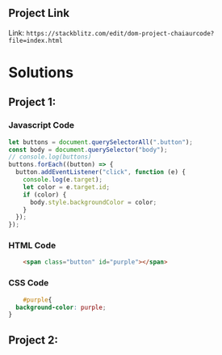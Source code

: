 ## Project Link

Link: `https://stackblitz.com/edit/dom-project-chaiaurcode?file=index.html`

# Solutions

## Project 1:
### Javascript Code
```javascript
let buttons = document.querySelectorAll(".button");
const body = document.querySelector("body");
// console.log(buttons)
buttons.forEach((button) => {
  button.addEventListener("click", function (e) {
    console.log(e.target);
    let color = e.target.id;
    if (color) {
      body.style.backgroundColor = color;
    }
  });
});
```
### HTML Code
```html
    <span class="button" id="purple"></span>
```
### CSS Code
```css
    #purple{
  background-color: purple;
}
```

## Project 2:
